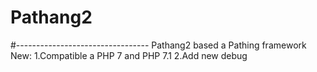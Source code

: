 # Pathang2
#---------------------------------
Pathang2 based a Pathing framework
New:
1.Compatible a PHP 7 and PHP 7.1
2.Add new debug


